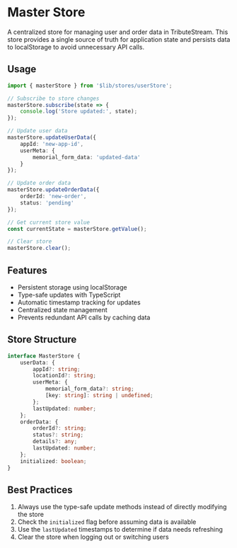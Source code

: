 # Master Store

A centralized store for managing user and order data in TributeStream. This store provides a single source of truth for application state and persists data to localStorage to avoid unnecessary API calls.

## Usage

```typescript
import { masterStore } from '$lib/stores/userStore';

// Subscribe to store changes
masterStore.subscribe(state => {
    console.log('Store updated:', state);
});

// Update user data
masterStore.updateUserData({
    appId: 'new-app-id',
    userMeta: {
        memorial_form_data: 'updated-data'
    }
});

// Update order data
masterStore.updateOrderData({
    orderId: 'new-order',
    status: 'pending'
});

// Get current store value
const currentState = masterStore.getValue();

// Clear store
masterStore.clear();
```

## Features

- Persistent storage using localStorage
- Type-safe updates with TypeScript
- Automatic timestamp tracking for updates
- Centralized state management
- Prevents redundant API calls by caching data

## Store Structure

```typescript
interface MasterStore {
    userData: {
        appId?: string;
        locationId?: string;
        userMeta: {
            memorial_form_data?: string;
            [key: string]: string | undefined;
        };
        lastUpdated: number;
    };
    orderData: {
        orderId?: string;
        status?: string;
        details?: any;
        lastUpdated: number;
    };
    initialized: boolean;
}
```

## Best Practices

1. Always use the type-safe update methods instead of directly modifying the store
2. Check the `initialized` flag before assuming data is available
3. Use the `lastUpdated` timestamps to determine if data needs refreshing
4. Clear the store when logging out or switching users
